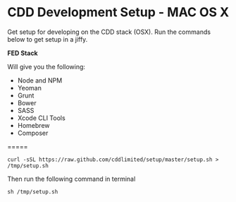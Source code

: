 CDD Development Setup - MAC OS X
=====

Get setup for developing on the CDD stack (OSX). Run the commands below to get setup in a jiffy.

__FED Stack__

Will give you the following:

* Node and NPM
* Yeoman
* Grunt
* Bower
* SASS
* Xcode CLI Tools
* Homebrew
* Composer

=====

    curl -sSL https://raw.github.com/cddlimited/setup/master/setup.sh > /tmp/setup.sh

Then run the following command in terminal

	sh /tmp/setup.sh
